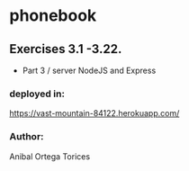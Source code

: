 # phonebook

## Exercises 3.1 -3.22.


- Part 3 / server NodeJS and Express

### deployed in:

https://vast-mountain-84122.herokuapp.com/

### Author:

Anibal Ortega Torices
